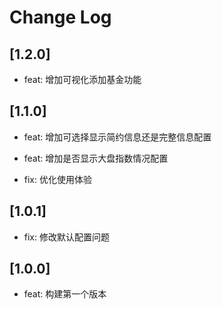 # Change Log

## [1.2.0]

- feat: 增加可视化添加基金功能


## [1.1.0]

- feat: 增加可选择显示简约信息还是完整信息配置

- feat: 增加是否显示大盘指数情况配置

- fix: 优化使用体验

## [1.0.1]

- fix: 修改默认配置问题

## [1.0.0]

- feat: 构建第一个版本